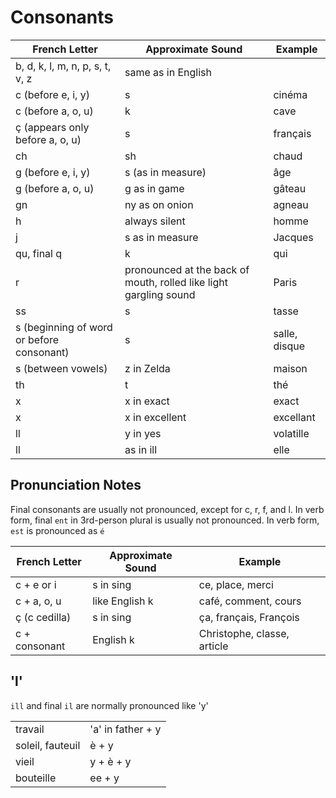 # Consonants

| French Letter                             | Approximate Sound                                                 | Example       |
|-------------------------------------------|-------------------------------------------------------------------|---------------|
| b, d, k, l, m, n, p, s, t, v, z           | same as in English                                                |               |
| c (before e, i, y)                        | s                                                                 | cinéma        |
| c (before a, o, u)                        | k                                                                 | cave          |
| ç (appears only before a, o, u)           | s                                                                 | français      |
| ch                                        | sh                                                                | chaud         |
| g (before e, i, y)                        | s (as in measure)                                                 | âge           |
| g (before a, o, u)                        | g as in game                                                      | gâteau        |
| gn                                        | ny as on onion                                                    | agneau        |
| h                                         | always silent                                                     | homme         |
| j                                         | s as in measure                                                   | Jacques       |
| qu, final q                               | k                                                                 | qui           |
| r                                         | pronounced at the back of mouth, rolled like light gargling sound | Paris         |
| ss                                        | s                                                                 | tasse         |
| s (beginning of word or before consonant) | s                                                                 | salle, disque |
| s (between vowels)                        | z in Zelda                                                        | maison        |
| th                                        | t                                                                 | thé           |
| x                                         | x in exact                                                        | exact         |
| x                                         | x in excellent                                                    | excellant     |
| ll                                        | y in yes                                                          | volatille     |
| ll                                        | as in ill                                                         | elle          |

## Pronunciation Notes

Final consonants are usually not pronounced, except for c, r, f, and l.
In verb form, final `ent` in 3rd-person plural is usually not pronounced.
In verb form, `est` is pronounced as `é`

| French Letter | Approximate Sound | Example                     |
|---------------|-------------------|-----------------------------|
| c + e or i    | s in sing         | ce, place, merci            |
| c + a, o, u   | like English k    | café, comment, cours        |
| ç (c cedilla) | s in sing         | ça, français, François      |
| c + consonant | English k         | Christophe, classe, article |

## 'l'

`ill` and final `il` are normally pronounced like 'y'

|                  |                   |
|------------------|-------------------|
| travail          | 'a' in father + y |
| soleil, fauteuil | è + y             |
| vieil            | y + è + y         |
| bouteille        | ee + y            |

